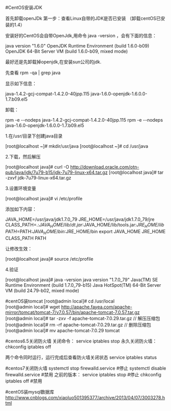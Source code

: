 #CentOS安装JDK

首先卸载openJDk
第一步：查看Linux自带的JDK是否已安装 （卸载centOS已安装的1.4）

安装好的CentOS会自带OpenJdk,用命令 java -version ，会有下面的信息：

java version "1.6.0"
OpenJDK Runtime Environment (build 1.6.0-b09)
OpenJDK 64-Bit Server VM (build 1.6.0-b09, mixed mode)

最好还是先卸载掉openjdk,在安装sun公司的jdk.

先查看 rpm -qa | grep java

显示如下信息：

java-1.4.2-gcj-compat-1.4.2.0-40jpp.115
java-1.6.0-openjdk-1.6.0.0-1.7.b09.el5

卸载：

rpm -e --nodeps java-1.4.2-gcj-compat-1.4.2.0-40jpp.115
rpm -e --nodeps java-1.6.0-openjdk-1.6.0.0-1.7.b09.el5

1.在/usr/目录下创建java目录 

[root@localhost ~]# mkdir/usr/java
[root@localhost ~]# cd /usr/java

2.下载，然后解压

[root@localhost java]# curl -O http://download.oracle.com/otn-pub/java/jdk/7u79-b15/jdk-7u79-linux-x64.tar.gz 
[root@localhost java]# tar -zxvf jdk-7u79-linux-x64.tar.gz

3.设置环境变量

[root@localhost java]# vi /etc/profile

添加如下内容：

JAVA_HOME=/usr/java/jdk1.7.0_79
JRE_HOME=/usr/java/jdk1.7.0_79/jre
CLASS_PATH=.:$JAVA_HOME/lib/dt.jar:$JAVA_HOME/lib/tools.jar:$JRE_HOME/lib
PATH=$PATH:$JAVA_HOME/bin:$JRE_HOME/bin
export JAVA_HOME JRE_HOME CLASS_PATH PATH

让修改生效：

[root@localhost java]# source /etc/profile

4.验证

[root@localhost java]# java -version
java version "1.7.0_79"
Java(TM) SE Runtime Environment (build 1.7.0_79-b15)
Java HotSpot(TM) 64-Bit Server VM (build 24.79-b02, mixed mode)

#centOS装tomcat
[root@admin local]# cd /usr/local  
[root@admin local]# wget http://apache.fayea.com/apache-mirror/tomcat/tomcat-7/v7.0.57/bin/apache-tomcat-7.0.57.tar.gz  
[root@admin local]# tar -zxv -f apache-tomcat-7.0.29.tar.gz // 解压压缩包  
[root@admin local]# rm -rf apache-tomcat-7.0.29.tar.gz // 删除压缩包  
[root@admin local]# mv apache-tomcat-7.0.29 tomcat 

#centos6.5关闭防火墙
关闭命令：  service iptables stop
        永久关闭防火墙：chkconfig iptables off

两个命令同时运行，运行完成后查看防火墙关闭状态
        service iptables status 

#centos7关闭防火墙
systemctl stop firewalld.service #停止
systemctl disable firewalld.service #禁用
之前的版本：
service iptables stop #停止
chkconfig iptables off #禁用

#centOS装mysql数据库
http://www.cnblogs.com/xiaoluo501395377/archive/2013/04/07/3003278.html
